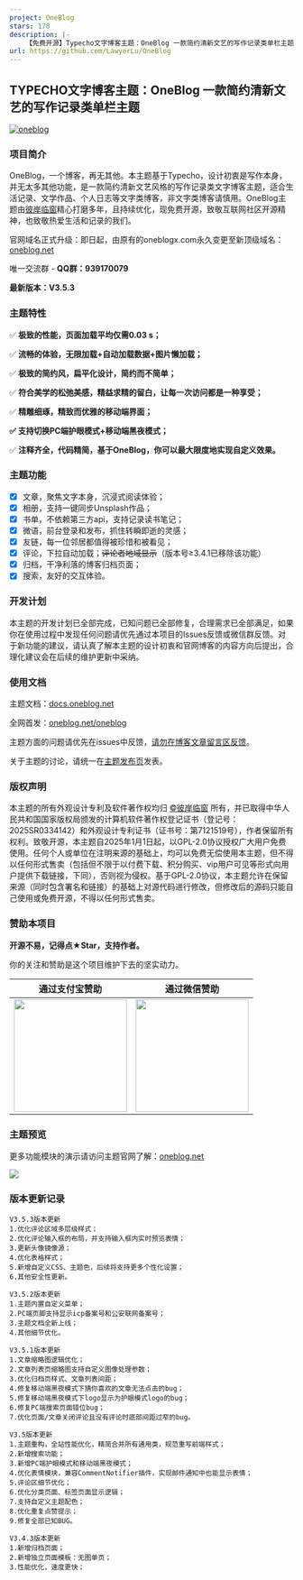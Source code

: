 ```yaml
---
project: OneBlog
stars: 178
description: |-
    【免费开源】Typecho文字博客主题：OneBlog 一款简约清新文艺的写作记录类单栏主题
url: https://github.com/LawyerLu/OneBlog
---
```


## TYPECHO文字博客主题：OneBlog 一款简约清新文艺的写作记录类单栏主题

<a href="https://oneblog.net">![oneblog](https://upic.cc/ui/themelogo.png)</a>

### 项目简介

OneBlog，一个博客，再无其他。本主题基于Typecho，设计初衷是写作本身，并无太多其他功能，是一款简约清新文艺风格的写作记录类文字博客主题，适合生活记录、文学作品、个人日志等文字类博客，非文字类博客请慎用。OneBlog主题由[彼岸临窗](https://oneblog.net/)精心打磨多年，且持续优化，现免费开源，致敬互联网社区开源精神，也致敬热爱生活和记录的我们。

官网域名正式升级：即日起，由原有的oneblogx.com永久变更至新顶级域名：[oneblog.net](https://oneblog.net/)

唯一交流群 - **QQ群：939170079**

**最新版本：V3.5.3**

### 主题特性

✅ **极致的性能，页面加载平均仅需0.03 s；**

✅ **流畅的体验，无限加载+自动加载数据+图片懒加载；**

✅ **极致的简约风，扁平化设计，简约而不简单；**

✅ **符合美学的松弛美感，精益求精的留白，让每一次访问都是一种享受；**

✅ **精雕细琢，精致而优雅的移动端界面；**

**✅ 支持切换PC端护眼模式+移动端黑夜模式；**

✅ **注释齐全，代码精简，基于OneBlog，你可以最大限度地实现自定义效果。**

### 主题功能

- [x] 文章，聚焦文字本身，沉浸式阅读体验；
- [x] 相册，支持一键同步Unsplash作品；
- [x] 书单，不依赖第三方api，支持记录读书笔记；
- [x] 微语，前台登录和发布，抓住转瞬即逝的灵感；
- [x] 友链，每一位邻居都值得被珍惜和被看见；
- [x] 评论，下拉自动加载；~~评论者地域显示~~（版本号≥3.4.1已移除该功能）
- [x] 归档，干净利落的博客归档页面；
- [x] 搜索，友好的交互体验。

### 开发计划

本主题的开发计划已全部完成，已知问题已全部修复，合理需求已全部满足，如果你在使用过程中发现任何问题请优先通过本项目的Issues反馈或微信群反馈。对于新功能的建议，请认真了解本主题的设计初衷和官网博客的内容方向后提出，合理化建议会在后续的维护更新中采纳。

### 使用文档

主题文档：[docs.oneblog.net](https://docs.oneblog.net)

全网首发：[oneblog.net/oneblog](https://oneblog.net/oneblog)

主题方面的问题请优先在issues中反馈，<u>请勿在博客文章留言区反馈</u>。

关于主题的讨论，请统一在[主题发布页](https://oneblog.net/oneblog)发表。

### 版权声明

本主题的所有外观设计专利及软件著作权均归 [©彼岸临窗](https://oneblog.net) 所有，并已取得中华人民共和国国家版权局颁发的计算机软件著作权登记证书（登记号：2025SR0334142）和外观设计专利证书（证书号：第7121519号），作者保留所有权利。致敬开源，本主题自2025年1月1日起，以GPL-2.0协议授权广大用户免费使用。任何个人或单位在注明来源的基础上，均可以免费无偿使用本主题，但不得以任何形式售卖（包括但不限于以付费下载、积分购买、vip用户可见等形式向用户提供下载链接，下同），否则视为侵权。基于GPL-2.0协议，本主题允许在保留来源（同时包含署名和链接）的基础上对源代码进行修改，但修改后的源码只能自己使用或免费开源，不得以任何形式售卖。

### 赞助本项目

**开源不易，记得点★Star，支持作者。**

你的关注和赞助是这个项目维护下去的坚实动力。

|                      通过支付宝赞助                       |                       通过微信赞助                       |
| :-------------------------------------------------------: | :------------------------------------------------------: |
| <img width="200px" src="https://upic.cc/ui/alipay.png" /> | <img width="200px" src="https://upic.cc/ui/wxpay.png" /> |

### 主题预览

更多功能模块的演示请访问主题官网了解：[oneblog.net](https://oneblog.net)

<img src="https://upic.cc/ui/oneblog-home.png" />

### 版本更新记录

```
V3.5.3版本更新
1.优化评论区域多层级样式；
2.优化评论输入框的布局，并支持输入框内实时预览表情；
3.更新头像镜像源；
4.优化表格样式；
5.新增自定义CSS、主题色，后续将支持更多个性化设置；
6.其他安全性更新。

V3.5.2版本更新
1.主题内置自定义菜单；
2.PC端页脚支持显示icp备案号和公安联网备案号；
3.主题文档全新上线；
4.其他细节优化。

V3.5.1版本更新
1.文章缩略图逻辑优化；
2.文章列表页缩略图支持自定义图像处理参数；
3.优化归档页样式、文章列表间距；
4.修复移动端黑夜模式下猜你喜欢的文章无法点击的bug；
5.修复移动端黑夜模式下logo显示为护眼模式logo的bug；
6.修复PC端搜索页面错位bug；
7.优化页面/文章关闭评论且没有评论时底部间距过窄的bug。

V3.5版本更新
1.主题重构，全站性能优化，精简合并所有通用类，规范重写前端样式；
2.新增搜索功能；
3.新增PC端护眼模式和移动端黑夜模式；
4.优化表情模块，兼容CommentNotifier插件，实现邮件通知中也能显示表情；
5.评论区细节优化；
6.优化分类页面、标签页面显示逻辑；
7.支持自定义主题配色；
8.优化重复点赞提示；
9.修复全部已知BUG。

V3.4.3版本更新
1.新增归档页面；
2.新增独立页面模板：无图单页；
3.性能优化，速度更快；
```

